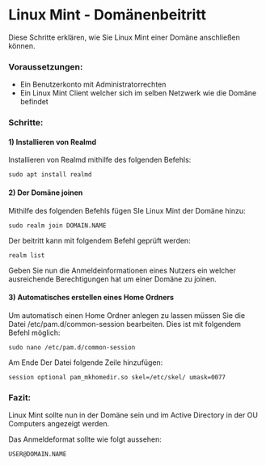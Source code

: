 
# Linux Mint - Domänenbeitritt

Diese Schritte erklären, wie Sie Linux Mint einer Domäne anschließen können.

### Voraussetzungen:
- Ein Benutzerkonto mit Administratorrechten
- Ein Linux Mint Client welcher sich im selben Netzwerk wie die Domäne befindet

### Schritte:

#### 1) Installieren von Realmd
Installieren von Realmd mithilfe des folgenden Befehls:
```
sudo apt install realmd
```

#### 2) Der Domäne joinen
Mithilfe des folgenden Befehls fügen SIe Linux Mint der Domäne hinzu:
```
sudo realm join DOMAIN.NAME
```

Der beitritt kann mit folgendem Befehl geprüft werden:

```
realm list
```

Geben Sie nun die Anmeldeinformationen eines Nutzers ein welcher ausreichende Berechtigungen hat um einer Domäne zu joinen.

#### 3) Automatisches erstellen eines Home Ordners

Um automatisch einen Home Ordner anlegen zu lassen müssen Sie die Datei /etc/pam.d/common-session bearbeiten. Dies ist mit folgendem Befehl möglich:

```
sudo nano /etc/pam.d/common-session
```

Am Ende Der Datei folgende Zeile hinzufügen:
```
session optional pam_mkhomedir.so skel=/etc/skel/ umask=0077
```


### Fazit: 
Linux Mint sollte nun in der Domäne sein und im Active Directory in der OU Computers angezeigt werden. 

Das Anmeldeformat sollte wie folgt aussehen:

```
USER@DOMAIN.NAME
```
